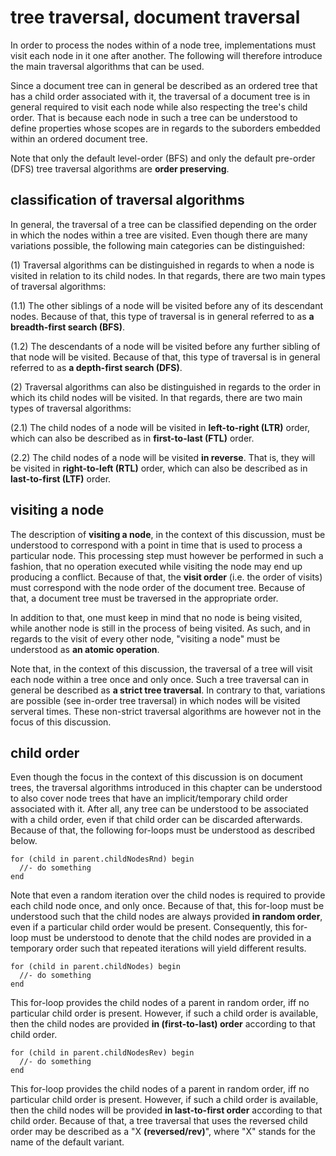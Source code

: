 
<!-- ======================================================================= -->
# tree traversal, document traversal

In order to process the nodes within of a node tree, implementations must
visit each node in it one after another. The following will therefore
introduce the main traversal algorithms that can be used.

Since a document tree can in general be described as an ordered tree that has
a child order associated with it, the traversal of a document tree is in general
required to visit each node while also respecting the tree's child order. That
is because each node in such a tree can be understood to define properties whose
scopes are in regards to the suborders embedded within an ordered document tree.

Note that only the default level-order (BFS) and only the default pre-order
(DFS) tree traversal algorithms are **order preserving**.

<!-- ======================================================================= -->
## classification of traversal algorithms

In general, the traversal of a tree can be classified depending on the order in
which the nodes within a tree are visited. Even though there are many variations
possible, the following main categories can be distinguished:

(1) Traversal algorithms can be distinguished in regards to when a node is
visited in relation to its child nodes. In that regards, there are two main
types of traversal algorithms:

(1.1) The other siblings of a node will be visited before any of its descendant
nodes. Because of that, this type of traversal is in general referred to as
**a breadth-first search (BFS)**.

(1.2) The descendants of a node will be visited before any further sibling of
that node will be visited. Because of that, this type of traversal is in general
referred to as **a depth-first search (DFS)**.

(2) Traversal algorithms can also be distinguished in regards to the order in
which its child nodes will be visited. In that regards, there are two main
types of traversal algorithms:

(2.1) The child nodes of a node will be visited in **left-to-right (LTR)**
order, which can also be described as in **first-to-last (FTL)** order.

(2.2) The child nodes of a node will be visited **in reverse**. That is, they
will be visited in **right-to-left (RTL)** order, which can also be described
as in **last-to-first (LTF)** order.

<!-- ======================================================================= -->
## visiting a node

The description of **visiting a node**, in the context of this discussion,
must be understood to correspond with a point in time that is used to process
a particular node. This processing step must however be performed in such a
fashion, that no operation executed while visiting the node may end up
producing a conflict. Because of that, the **visit order** (i.e. the order
of visits) must correspond with the node order of the document tree. Because
of that, a document tree must be traversed in the appropriate order.

In addition to that, one must keep in mind that no node is being visited, while
another node is still in the process of being visited. As such, and in regards
to the visit of every other node, "visiting a node" must be understood as
**an atomic operation**.

Note that, in the context of this discussion, the traversal of a tree will
visit each node within a tree once and only once. Such a tree traversal can
in general be described as **a strict tree traversal**. In contrary to that,
variations are possible (see in-order tree traversal) in which nodes will
be visited serveral times. These non-strict traversal algorithms are however
not in the focus of this discussion.

<!-- ======================================================================= -->
## child order

Even though the focus in the context of this discussion is on document trees,
the traversal algorithms introduced in this chapter can be understood to also
cover node trees that have an implicit/temporary child order associated with
it. After all, any tree can be understood to be associated with a child order,
even if that child order can be discarded afterwards. Because of that, the
following for-loops must be understood as described below.

```
for (child in parent.childNodesRnd) begin
  //- do something
end
```

Note that even a random iteration over the child nodes is required to provide
each child node once, and only once. Because of that, this for-loop must be
understood such that the child nodes are always provided **in random order**,
even if a particular child order would be present. Consequently, this for-loop
must be understood to denote that the child nodes are provided in a temporary
order such that repeated iterations will yield different results.

```
for (child in parent.childNodes) begin
  //- do something
end
```

This for-loop provides the child nodes of a parent in random order, iff no
particular child order is present. However, if such a child order is available,
then the child nodes are provided **in (first-to-last) order** according to
that child order.

```
for (child in parent.childNodesRev) begin
  //- do something
end
```

This for-loop provides the child nodes of a parent in random order, iff no
particular child order is present. However, if such a child order is available,
then the child nodes will be provided **in last-to-first order** according
to that child order. Because of that, a tree traversal that uses the reversed
child order may be described as a "X **(reversed/rev)**", where "X" stands for
the name of the default variant.
